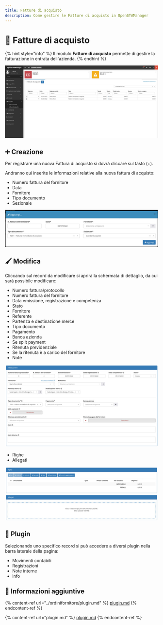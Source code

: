 ```yaml
---
title: Fatture di acquisto
description: Come gestire le Fatture di acquisto in OpenSTAManager
---
```


# 📄 Fatture di acquisto

{% hint style="info" %}
Il modulo **Fatture di acquisto** permette di gestire la fatturazione in entrata dell'azienda.
{% endhint %}

![](<../../../.gitbook/assets/image (64) (1) (1) (1) (1).png>)

## ➕ Creazione

Per registrare una nuova Fattura di acquisto si dovrà cliccare sul tasto (+).

Andranno qui inserite le informazioni relative alla nuova fattura di acquisto:

* Numero fattura del fornitore
* Data
* Fornitore
* Tipo documento
* Sezionale

![](<../../../.gitbook/assets/image (27) (1).png>)

## 🖌️ Modifica

Cliccando sul record da modificare si aprirà la schermata di dettaglio, da cui sarà possibile modificare:

* Numero fattura/protocollo
* Numero fattura del fornitore
* Data emissione, registrazione e competenza
* Stato
* Fornitore
* Referente
* Partenza e destinazione merce
* Tipo documento
* Pagamento
* Banca azienda
* Se split payment
* Ritenuta previdenziale
* Se la ritenuta è a carico del fornitore
* Note

![](<../../../.gitbook/assets/image (25) (1) (1).png>)

* Righe
* Allegati

![](<../../../.gitbook/assets/image (40).png>)

## 🔧 Plugin

Selezionando uno specifico record si può accedere a diversi plugin nella barra laterale della pagina:

* Movimenti contabili
* Registrazioni
* Note interne
* Info

## 🔽 Informazioni aggiuntive

{% content-ref url="../ordinifornitore/plugin.md" %}
[plugin.md](../ordinifornitore/plugin.md)
{% endcontent-ref %}

{% content-ref url="plugin.md" %}
[plugin.md](plugin.md)
{% endcontent-ref %}
